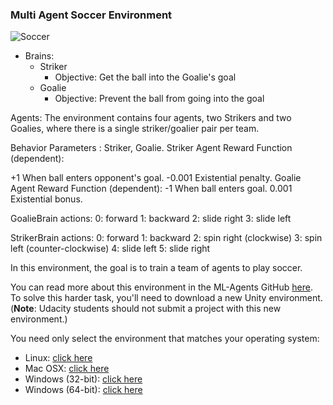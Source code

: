 ### Multi Agent Soccer Environment
[image2]: https://user-images.githubusercontent.com/10624937/42135622-e55fb586-7d12-11e8-8a54-3c31da15a90a.gif "Soccer"

![Soccer][image2]

- Brains:
    - Striker
        - Objective: Get the ball into the Goalie's goal
    - Goalie
        - Objective: Prevent the ball from going into the goal

Agents: The environment contains four agents, two Strikers and two Goalies, where there is a single striker/goalier
pair per team.

Behavior Parameters : Striker, Goalie.
Striker Agent Reward Function (dependent):

+1 When ball enters opponent's goal.
-0.001 Existential penalty.
Goalie Agent Reward Function (dependent):
-1 When ball enters goal.
0.001 Existential bonus.

GoalieBrain actions:
0: forward
1: backward
2: slide right
3: slide left

StrikerBrain actions:
0: forward
1: backward
2: spin right (clockwise)
3: spin left (counter-clockwise)
4: slide left
5: slide right


In this environment, the goal is to train a team of agents to play soccer.  

You can read more about this environment in the ML-Agents GitHub [here](https://github.com/Unity-Technologies/ml-agents/blob/master/docs/Learning-Environment-Examples.md#soccer-twos).  To solve this harder task, you'll need to download a new Unity environment.  (**Note**: Udacity students should not submit a project with this new environment.)

You need only select the environment that matches your operating system:
- Linux: [click here](https://s3-us-west-1.amazonaws.com/udacity-drlnd/P3/Soccer/Soccer_Linux.zip)
- Mac OSX: [click here](https://s3-us-west-1.amazonaws.com/udacity-drlnd/P3/Soccer/Soccer.app.zip)
- Windows (32-bit): [click here](https://s3-us-west-1.amazonaws.com/udacity-drlnd/P3/Soccer/Soccer_Windows_x86.zip)
- Windows (64-bit): [click here](https://s3-us-west-1.amazonaws.com/udacity-drlnd/P3/Soccer/Soccer_Windows_x86_64.zip)
